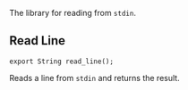 The library for reading from `stdin`.

## Read Line

```
export String read_line();
```

Reads a line from `stdin` and returns the result.
